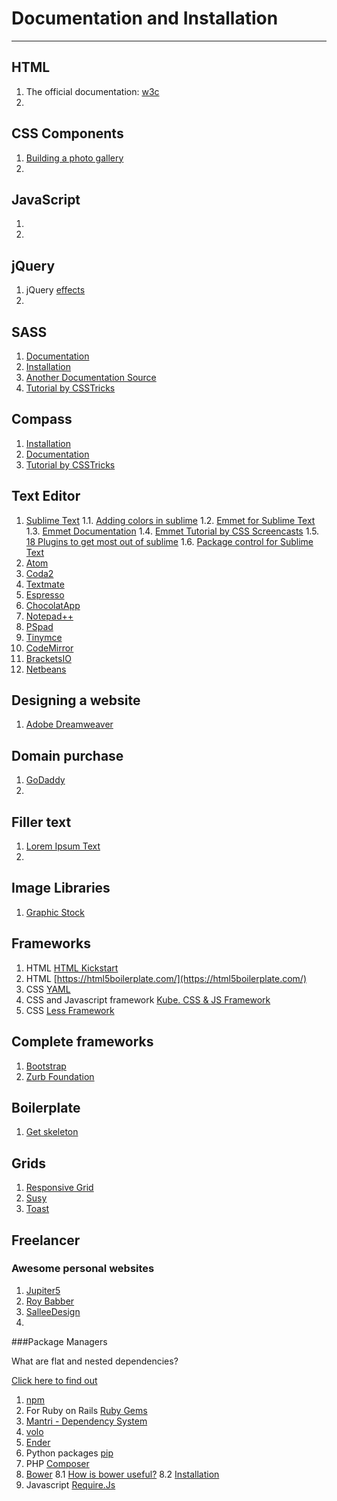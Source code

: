 # Documentation and Installation

---

## HTML

1. The official documentation: [w3c](http://www.w3schools.com/html/)
2. 

## CSS Components

1. [Building a photo gallery](https://css-tricks.com/video-screencasts/64-building-a-photo-gallery/)
2. 

## JavaScript

1. 
2. 

## jQuery

1. jQuery [effects](http://jqueryui.com/effect/)
2. 

## SASS

1. [Documentation](http://sass-lang.com/guide)
2. [Installation](http://sass-lang.com/install)
3. [Another Documentation Source](http://sass-lang.com/documentation/file.SASS_REFERENCE.html)
4. [Tutorial by CSSTricks](https://css-tricks.com/video-screencasts/88-intro-to-compass-sass/)

## Compass 

1. [Installation](http://compass-style.org/install/)
2. [Documentation](http://compass-style.org/)
3. [Tutorial by CSSTricks](https://css-tricks.com/video-screencasts/88-intro-to-compass-sass/)

## Text Editor

1. [Sublime Text](https://www.sublimetext.com/)
1.1. [Adding colors in sublime](http://colorsublime.com/how-to-install-a-theme)
1.2. [Emmet for Sublime Text](https://github.com/sergeche/emmet-sublime#readme)
1.3. [Emmet Documentation](https://emmet.io/)
1.4. [Emmet Tutorial by CSS Screencasts](https://www.youtube.com/watch?v=0uIPGgq9R5Y)
1.5. [18 Plugins to get most out of sublime](http://www.hongkiat.com/blog/sublime-text-plugins/)
1.6. [Package control for Sublime Text](https://packagecontrol.io/)
2. [Atom](https://atom.io/)
3. [Coda2](https://panic.com/coda/)
4. [Textmate](http://macromates.com/)
5. [Espresso](http://espressoapp.com/)
6. [ChocolatApp](https://chocolatapp.com/)
7. [Notepad++](https://notepad-plus-plus.org/)
8. [PSpad](http://www.pspad.com/en/download.php)
9. [Tinymce](https://www.tinymce.com/)
10. [CodeMirror](https://codemirror.net/)
11. [BracketsIO](http://brackets.io/)
12. [Netbeans](https://netbeans.org/)

## Designing a website

1. [Adobe Dreamweaver](http://www.adobe.com/in/products/dreamweaver.html?sdid=SYBNM4HY&mv=search&s_kwcid=AL!3085!3!103242153548!e!!g!!dreamweaver&ef_id=V2BFxgAAAYK6k9gU:20161028153028:s)

## Domain purchase
1. [GoDaddy](https://www.godaddy.com/?isc=goflin14)
2. 

## Filler text
1. [Lorem Ipsum Text](https://www.webpagefx.com/web-design/html-ipsum/)
2. 

## Image Libraries
1. [Graphic Stock](https://www.graphicstock.com/)

## Frameworks
1. HTML [HTML Kickstart](http://www.99lime.com/elements/)
2. HTML [https://html5boilerplate.com/](https://html5boilerplate.com/)
3. CSS [YAML](http://www.yaml.de/)
4. CSS and Javascript framework [Kube. CSS & JS Framework](https://imperavi.com/kube/)
5. CSS [Less Framework](https://jonikorpi.com/less-framework/)

## Complete frameworks
1. [Bootstrap](http://getbootstrap.com/)
2. [Zurb Foundation](http://foundation.zurb.com/)

## Boilerplate 
1. [Get skeleton](http://getskeleton.com/)

## Grids 
1. [Responsive Grid](http://responsive.gs/)
2. [Susy](http://susy.oddbird.net/)
3. [Toast](http://daneden.github.io/Toast//)

## Freelancer

### Awesome personal websites
1. [Jupiter5](http://demos.artbees.net/jupiter5/team/carl-paxton/)
2. [Roy Babber](https://roybarber.com/)
3. [SalleeDesign](http://salleedesign.com/home/)
4. 

###Package Managers

What are flat and nested dependencies?

[Click here to find out](https://maxogden.com/nested-dependencies.html)

1. [npm](https://www.npmjs.com/)
2. For Ruby on Rails [Ruby Gems](https://rubygems.org/)
3. [Mantri - Dependency System](http://mantrijs.com/)
4. [volo](http://volojs.org/)
5. [Ender](http://enderjs.com/)
6. Python packages [pip](https://github.com/pypa/pip)
7. PHP [Composer](https://getcomposer.org/)
8. [Bower](https://bower.io/)
8.1 [How is bower useful?](https://benmccormick.org/2015/01/22/is-bower-useful/)
8.2 [Installation](https://bower.io/#install-bower)
9. Javascript [Require.Js](http://requirejs.org/)

























